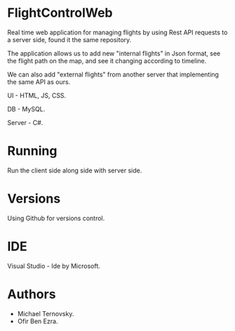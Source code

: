 # FlightControlWeb

Real time web application for managing flights by using Rest API requests to a server side, found it the same repository.

The application allows us to add new "internal flights" in Json format, see the flight path on the map, and see it changing according to timeline.

We can also add "external flights" from another server that implementing the same API as ours.

UI - HTML, JS, CSS.

DB - MySQL.

Server - C#.

# Running
Run the client side along side with server side.

# Versions
Using Github for versions control.

# IDE
Visual Studio - Ide by Microsoft.

# Authors
- Michael Ternovsky.
- Ofir Ben Ezra.

